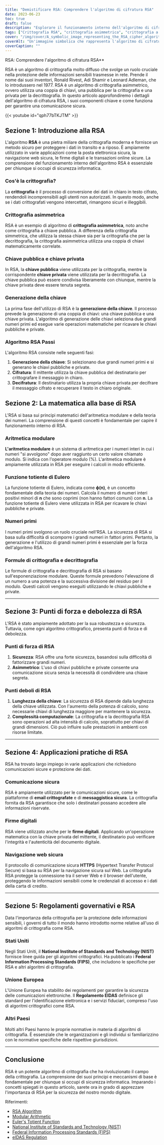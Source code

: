 ```yaml
---
title: "Demistificare RSA: Comprendere l'algoritmo di cifratura RSA"
date: 2023-06-23
toc: true
draft: false
description: "Esplorare il funzionamento interno dell'algoritmo di cifratura RSA e la sua importanza nelle comunicazioni sicure."
tags: ["Crittografia RSA", "crittografia asimmetrica", "crittografia a chiave pubblica", "algoritmo di crittografia", "Generazione di chiavi RSA", "aritmetica modulare", "Funzione totiente di Eulero", "numeri primi", "esponenziazione modulare", "testo cifrato", "testo in chiaro", "Sicurezza RSA", "comunicazione sicura", "firme digitali", "navigazione web sicura", "regolamenti governativi sulle RSA", "Linee guida NIST su RSA", "Regolamento eIDAS", "standard di crittografia", "protezione dei dati", "crittografia", "sicurezza delle informazioni", "messaggistica sicura", "e-mail crittografate", "HTTPS", "RSA nella comunicazione sicura", "RSA nelle firme digitali", "Punti di forza della RSA", "debolezze di RSA", "complessità computazionale di RSA", "lunghezza della chiave in RSA"]
cover: "/img/cover/A_symbolic_image_representing_the_RSA_cipher_algorithm.png"
coverAlt: "Un'immagine simbolica che rappresenta l'algoritmo di cifratura RSA con i simboli del lucchetto e della chiave, trasmettendo il concetto di comunicazione sicura e di crittografia."
coverCaption: ""
---
```

 RSA: Comprendere l'algoritmo di cifratura RSA**

RSA è un algoritmo di crittografia molto diffuso che svolge un ruolo cruciale nella protezione delle informazioni sensibili trasmesse in rete. Prende il nome dai suoi inventori, Ronald Rivest, Adi Shamir e Leonard Adleman, che lo introdussero nel 1977. RSA è un algoritmo di crittografia asimmetrico, ovvero utilizza una coppia di chiavi, una pubblica per la crittografia e una privata per la decrittografia. In questo articolo approfondiremo i dettagli dell'algoritmo di cifratura RSA, i suoi componenti chiave e come funziona per garantire una comunicazione sicura.

{{< youtube id="qph77bTKJTM" >}}

## Sezione 1: Introduzione alla RSA

L'algoritmo **RSA** è una pietra miliare della crittografia moderna e fornisce un metodo sicuro per proteggere i dati in transito e a riposo. È ampiamente utilizzato in varie applicazioni come la posta elettronica sicura, la navigazione web sicura, le firme digitali e le transazioni online sicure. La comprensione del funzionamento interno dell'algoritmo RSA è essenziale per chiunque si occupi di sicurezza informatica.

### Cos'è la crittografia?

La **crittografia** è il processo di conversione dei dati in chiaro in testo cifrato, rendendoli incomprensibili agli utenti non autorizzati. In questo modo, anche se i dati crittografati vengono intercettati, rimangono sicuri e illeggibili.

### Crittografia asimmetrica

RSA è un esempio di algoritmo di **crittografia asimmetrica**, noto anche come crittografia a chiave pubblica. A differenza della crittografia simmetrica, che utilizza la stessa chiave sia per la crittografia che per la decrittografia, la crittografia asimmetrica utilizza una coppia di chiavi matematicamente correlate.

### Chiave pubblica e chiave privata

In RSA, la **chiave pubblica** viene utilizzata per la crittografia, mentre la corrispondente **chiave privata** viene utilizzata per la decrittografia. La chiave pubblica può essere condivisa liberamente con chiunque, mentre la chiave privata deve essere tenuta segreta.

### Generazione della chiave

La prima fase dell'utilizzo di RSA è la **generazione della chiave**. Il processo prevede la generazione di una coppia di chiavi: una chiave pubblica e una chiave privata. L'algoritmo di generazione delle chiavi seleziona due grandi numeri primi ed esegue varie operazioni matematiche per ricavare le chiavi pubbliche e private.

### Algoritmo RSA Passi

L'algoritmo RSA consiste nelle seguenti fasi:

1. **Generazione della chiave**: Si selezionano due grandi numeri primi e si generano le chiavi pubbliche e private.
2. **Cifratura**: Il mittente utilizza la chiave pubblica del destinatario per crittografare il messaggio in chiaro.
3. **Decifratura**: Il destinatario utilizza la propria chiave privata per decifrare il messaggio cifrato e recuperare il testo in chiaro originale.

## Sezione 2: La matematica alla base di RSA

L'RSA si basa sui principi matematici dell'aritmetica modulare e della teoria dei numeri. La comprensione di questi concetti è fondamentale per capire il funzionamento interno di RSA.

### Aritmetica modulare

**L'aritmetica modulare** è un sistema di aritmetica per i numeri interi in cui i numeri "si avvolgono" dopo aver raggiunto un certo valore chiamato modulo. Si indica con l'operatore modulo (%). L'aritmetica modulare è ampiamente utilizzata in RSA per eseguire i calcoli in modo efficiente.

### Funzione totiente di Eulero

La funzione totiente di Eulero, indicata come **ϕ(n)**, è un concetto fondamentale della teoria dei numeri. Calcola il numero di numeri interi positivi minori di **n** che sono coprimi (non hanno fattori comuni) con **n**. La funzione totiente di Eulero viene utilizzata in RSA per ricavare le chiavi pubbliche e private.

### Numeri primi

I numeri primi svolgono un ruolo cruciale nell'RSA. La sicurezza di RSA si basa sulla difficoltà di scomporre i grandi numeri in fattori primi. Pertanto, la generazione e l'utilizzo di grandi numeri primi è essenziale per la forza dell'algoritmo RSA.

### Formule di crittografia e decrittografia

Le formule di crittografia e decrittografia di RSA si basano sull'esponenziazione modulare. Queste formule prevedono l'elevazione di un numero a una potenza e la successiva divisione del residuo per il modulo. Questi calcoli vengono eseguiti utilizzando le chiavi pubbliche e private.

______

## Sezione 3: Punti di forza e debolezza di RSA

L'RSA è stato ampiamente adottato per la sua robustezza e sicurezza. Tuttavia, come ogni algoritmo crittografico, presenta punti di forza e di debolezza.

### Punti di forza di RSA

1. **Sicurezza**: RSA offre una forte sicurezza, basandosi sulla difficoltà di fattorizzare grandi numeri.
2. **Asimmetrico**: L'uso di chiavi pubbliche e private consente una comunicazione sicura senza la necessità di condividere una chiave segreta.

### Punti deboli di RSA

1. **Lunghezza della chiave**: La sicurezza di RSA dipende dalla lunghezza della chiave utilizzata. Con l'aumento della potenza di calcolo, sono necessarie chiavi di lunghezza maggiore per mantenere la sicurezza.
2. **Complessità computazionale**: La crittografia e la decrittografia RSA sono operazioni ad alta intensità di calcolo, soprattutto per chiavi di grandi dimensioni. Ciò può influire sulle prestazioni in ambienti con risorse limitate.

______

## Sezione 4: Applicazioni pratiche di RSA

RSA ha trovato largo impiego in varie applicazioni che richiedono comunicazioni sicure e protezione dei dati.

### Comunicazione sicura

RSA è ampiamente utilizzato per le comunicazioni sicure, come le piattaforme di **email crittografate** e di **messaggistica sicura**. La crittografia fornita da RSA garantisce che solo i destinatari possano accedere alle informazioni riservate.

### Firme digitali

RSA viene utilizzato anche per le **firme digitali**. Applicando un'operazione matematica con la chiave privata del mittente, il destinatario può verificare l'integrità e l'autenticità del documento digitale.

### Navigazione web sicura

Il protocollo di comunicazione sicura **HTTPS** (Hypertext Transfer Protocol Secure) si basa su RSA per la navigazione sicura sul Web. La crittografia RSA protegge la connessione tra il server Web e il browser dell'utente, proteggendo le informazioni sensibili come le credenziali di accesso e i dati della carta di credito.

______

## Sezione 5: Regolamenti governativi e RSA

Data l'importanza della crittografia per la protezione delle informazioni sensibili, i governi di tutto il mondo hanno introdotto norme relative all'uso di algoritmi di crittografia come RSA.

### Stati Uniti

Negli Stati Uniti, il **National Institute of Standards and Technology (NIST)** fornisce linee guida per gli algoritmi crittografici. Ha pubblicato i **Federal Information Processing Standards (FIPS)**, che includono le specifiche per RSA e altri algoritmi di crittografia.

### Unione Europea

L'Unione Europea ha stabilito dei regolamenti per garantire la sicurezza delle comunicazioni elettroniche. Il **Regolamento EIDAS** definisce gli standard per l'identificazione elettronica e i servizi fiduciari, compreso l'uso di algoritmi crittografici come RSA.

### Altri Paesi

Molti altri Paesi hanno le proprie normative in materia di algoritmi di crittografia. È essenziale che le organizzazioni e gli individui si familiarizzino con le normative specifiche delle rispettive giurisdizioni.

______

## Conclusione

RSA è un potente algoritmo di crittografia che ha rivoluzionato il campo della crittografia. La comprensione dei suoi principi e meccanismi di base è fondamentale per chiunque si occupi di sicurezza informatica. Imparando i concetti spiegati in questo articolo, sarete ora in grado di apprezzare l'importanza di RSA per la sicurezza del nostro mondo digitale.

Riferimenti:
- [RSA Algorithm](https://en.wikipedia.org/wiki/RSA_(cryptosystem))
- [Modular Arithmetic](https://en.wikipedia.org/wiki/Modular_arithmetic)
- [Euler's Totient Function](https://en.wikipedia.org/wiki/Euler%27s_totient_function)
- [National Institute of Standards and Technology (NIST)](https://www.nist.gov/)
- [Federal Information Processing Standards (FIPS)](https://www.nist.gov/federal-information-processing-standards-fips)
- [eIDAS Regulation](https://ec.europa.eu/digital-single-market/en/trust-services-and-eid)

